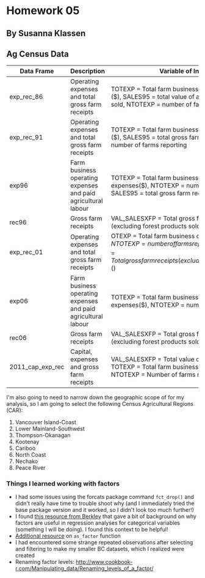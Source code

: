 # Homework 05
## By Susanna Klassen

## Ag Census Data

Data Frame | Description | Variable of Interest  
------------ | ------------- | ------------- 
exp_rec_86 | Operating expenses and total gross farm receipts | TOTEXP = Total farm business operating expenses ($), SALES95 = total value of agricultural products sold, NTOTEXP = number of farms reporting
exp_rec_91 | Operating expenses and total gross farm receipts | TOTEXP = Total farm business operating expenses ($), SALES95 = total gross farm receipts, NTOTEXP = number of farms reporting
exp96 | Farm business operating expenses and paid agricultural labour | TOTEXP = Total farm business operating expenses($), NTOTEXP = number of farms reporting, SALES95 = total gross farm receipts
rec96 | Gross farm receipts | VAL_SALESXFP = Total gross farm receipts (excluding forest products sold)($)
exp_rec_01 | Operating expenses and total gross farm receipts | OTEXP = Total farm business operating expenses($), NTOTEXP = number of farms reporting, VAL_SALESXFP = Total gross farm receipts (excluding forest products sold)($) 
exp06 | Farm business operating expenses and paid agricultural labour | TOTEXP = Total farm business operating expenses($), NTOTEXP = number of farms reporting
rec06 | Gross farm receipts | VAL_SALESXFP = Total gross farm receipts (excluding forest products sold)($)
2011_cap_exp_rec | Capital, expenses and gross farm receipts | VAL_SALESXFP = Total value of gross farm receipts, TOTEXP = Total farm business operating expenses, NTOTEXP = Number of farms reporting

I'm also going to need to narrow down the geographic scope of for my analysis, so I am going to select the following Census Agricultural Regions (CAR):
1. Vancouver Island-Coast
2. Lower Mainland-Southwest
3. Thompson-Okanagan
4. Kootenay
5. Cariboo
6. North Coast
7. Nechako
8. Peace River

### Things I learned working with factors
- I had some issues using the forcats package command ```fct_drop()``` and didn't really have time to trouble shoot why (and I immediately tried the base package version and it worked, so I didn't look too much further!)
- I found <a href="https://www.stat.berkeley.edu/classes/s133/factors.html">this resource from Berkley</a> that gave a bit of background on why factors are useful in regression analyses for categorical variables (something I will be doing). I found this context to be helpful!
- <a href="https://rdrr.io/cran/forcats/man/as_factor.html">Additional resource</a> on ```as_factor``` function 
- I had encountered some strange repeated observations after selecting and filtering to make my smaller BC datasets, which I realized were created 
- Renaming factor levels: http://www.cookbook-r.com/Manipulating_data/Renaming_levels_of_a_factor/

